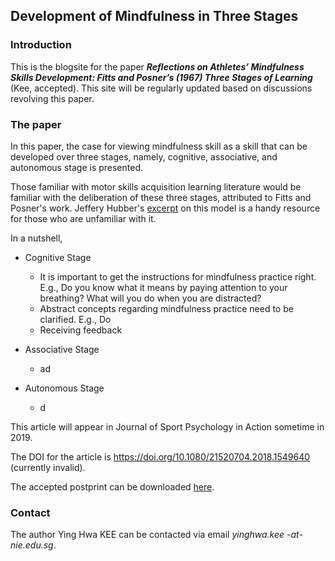 ## Development of Mindfulness in Three Stages 

### Introduction
This is the blogsite for the paper **_Reflections on Athletes’ Mindfulness Skills Development: Fitts and Posner’s (1967) Three Stages of Learning_** (Kee, accepted). This site will be regularly updated based on discussions revolving this paper.

### The paper
In this paper, the case for viewing mindfulness skill as a skill that can be developed over three stages, namely, cognitive, associative, and autonomous stage is presented. 

Those familiar with motor skills acquisition learning literature would be familiar with the deliberation of these three stages, attributed to Fitts and Posner's work. Jeffery Hubber's [excerpt](https://us.humankinetics.com/blogs/excerpt/understanding-motor-learning-stages-improves-skill-instruction) on this model is a handy resource for those who are unfamiliar with it.   

In a nutshell, 

* Cognitive Stage
  * It is important to get the instructions for mindfulness practice right. E.g., Do you know what it means by paying attention to your breathing? What will you do when you are distracted?
  * Abstract concepts regarding mindfulness practice need to be clarified. E.g., Do 
  * Receiving feedback   

* Associative Stage
  * ad

* Autonomous Stage
  * d

This article will appear in Journal of Sport Psychology in Action sometime in 2019. 

The DOI for the article is https://doi.org/10.1080/21520704.2018.1549640 (currently invalid). 

The accepted postprint can be downloaded <a href="postprint.pdf" download>here</a>. 

### Contact
The author Ying Hwa KEE can be contacted via email *yinghwa.kee -at- nie.edu.sg*.
